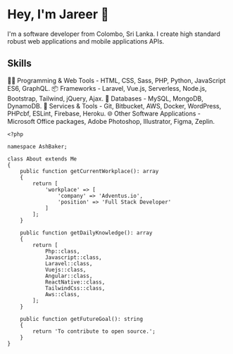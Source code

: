 # Hey, I'm Jareer 👋

I'm a software developer from Colombo, Sri Lanka. I create high standard robust web applications and mobile applications APIs.

## Skills
👨‍💻 Programming & Web Tools - HTML, CSS, Sass, PHP, Python, JavaScript ES6, GraphQL.
📦 Frameworks - Laravel, Vue.js, Serverless, Node.js, Bootstrap, Tailwind, jQuery, Ajax.
💾 Databases - MySQL, MongoDB, DynamoDB.
📔 Services & Tools - Git, Bitbucket, AWS, Docker, WordPress, PHPcbf, ESLint, Firebase, Heroku.
🌐 Other Software Applications - Microsoft Office packages, Adobe Photoshop, Illustrator, Figma, Zeplin.


```
<?php

namespace AshBaker;

class About extends Me
{
    public function getCurrentWorkplace(): array
    {
        return [
            'workplace' => [
                'company' => 'Adventus.io',
                'position' => 'Full Stack Developer'         
            ]
        ];
    }

    public function getDailyKnowledge(): array
    {
        return [
            Php::class,
            Javascript::class,
            Laravel::class,
            Vuejs::class,
            Angular::class,
            ReactNative::class,
            TailwindCss::class,
            Aws::class,
        ];
    }

    public function getFutureGoal(): string
    {
        return 'To contribute to open source.';
    }
}
```